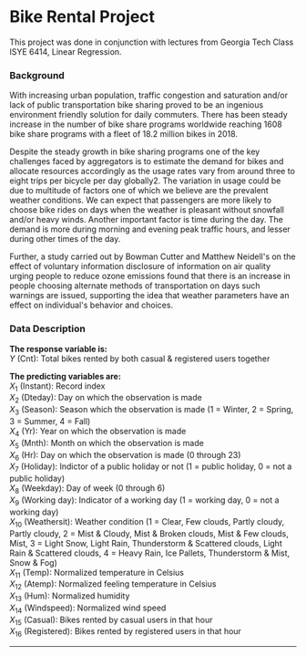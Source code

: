 # Bike Rental Project
This project was done in conjunction with lectures from Georgia Tech Class ISYE 6414, Linear Regression.

### Background

With increasing urban population, traffic congestion and saturation and/or lack of public transportation bike sharing proved to be an ingenious environment friendly solution for daily commuters. There has been steady increase in the number of bike share programs worldwide reaching 1608 bike share programs with a fleet of 18.2 million bikes in 2018.

Despite the steady growth in bike sharing programs one of the key challenges faced by aggregators is to estimate the demand for bikes and allocate resources accordingly as the usage rates vary from around three to eight trips per bicycle per day globally2. The variation in usage could be due to multitude of factors one of which we believe are the prevalent weather conditions. We can expect that passengers are more likely to choose bike rides on days when the weather
is pleasant without snowfall and/or heavy winds. Another important factor is time during the day. The demand is more during morning and evening peak traffic hours, and lesser during other times of the day.

Further, a study carried out by Bowman Cutter and Matthew Neidell's on the effect of voluntary information disclosure of information on air quality urging people to reduce ozone emissions found that there is an increase in people choosing alternate methods of transportation on days such warnings are issued, supporting the idea that weather parameters have an effect on individual's behavior and choices.

### Data Description

**The response variable is:**  
$Y$ (Cnt): Total bikes rented by both casual & registered users together  
  
**The predicting variables are:**  
$X_1$ (Instant): Record index  
$X_2$ (Dteday): Day on which the observation is made  
$X_3$ (Season): Season which the observation is made (1 = Winter, 2 = Spring, 3 = Summer, 4 = Fall)  
$X_4$ (Yr): Year on which the observation is made  
$X_5$ (Mnth): Month on which the observation is made  
$X_6$ (Hr): Day on which the observation is made (0 through 23)  
$X_7$ (Holiday): Indictor of a public holiday or not (1 = public holiday, 0 = not a public holiday)  
$X_8$ (Weekday): Day of week (0 through 6)  
$X_9$ (Working day): Indicator of a working day (1 = working day, 0 = not a working day)  
$X_{10}$ (Weathersit): Weather condition (1 = Clear, Few clouds, Partly cloudy, Partly cloudy, 2 = Mist & Cloudy, Mist & Broken clouds, Mist & Few clouds, Mist, 3 = Light Snow, Light Rain, Thunderstorm & Scattered clouds, Light Rain & Scattered clouds, 4 = Heavy Rain, Ice Pallets, Thunderstorm & Mist, Snow & Fog)  
$X_{11}$ (Temp): Normalized temperature in Celsius  
$X_{12}$ (Atemp): Normalized feeling temperature in Celsius  
$X_{13}$ (Hum): Normalized humidity  
$X_{14}$ (Windspeed): Normalized wind speed  
$X_{15}$ (Casual): Bikes rented by casual users in that hour  
$X_{16}$ (Registered): Bikes rented by registered users in that hour  

***
